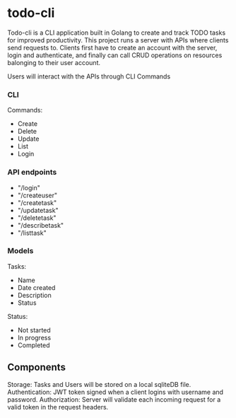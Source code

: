 # todo-cli

Todo-cli is a CLI application built in Golang to create and track TODO tasks for improved productivity.
This project runs a server with APIs where clients send requests to. Clients first have to create an account with the server, login and authenticate, and finally can call CRUD operations on resources balonging to their user account.

Users will interact with the APIs through CLI Commands

### CLI 
Commands:
- Create 
- Delete
- Update
- List
- Login

### API endpoints
- "/login" 
- "/createuser" 
- "/createtask" 
- "/updatetask" 
- "/deletetask" 
- "/describetask"
- "/listtask"

### Models
Tasks:
- Name
- Date created
- Description
- Status

Status:
- Not started
- In progress
- Completed

## Components
Storage: Tasks and Users will be stored on a local sqliteDB file.
Authentication: JWT token signed when a client logins with username and password.
Authorization: Server will validate each incoming request for a valid token in the request headers.



